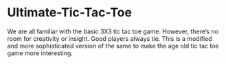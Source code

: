 # Ultimate-Tic-Tac-Toe
We are all familiar with the basic 3X3 tic tac toe game.  However, there’s no room for creativity or insight. Good players always tie.
This is a modified and more sophisticated version of the same to make the age old tic tac toe game more interesting. 
